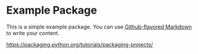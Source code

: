 # Example Package

This is a simple example package. You can use
[Github-flavored Markdown](https://guides.github.com/features/mastering-markdown/)
to write your content.

https://packaging.python.org/tutorials/packaging-projects/
